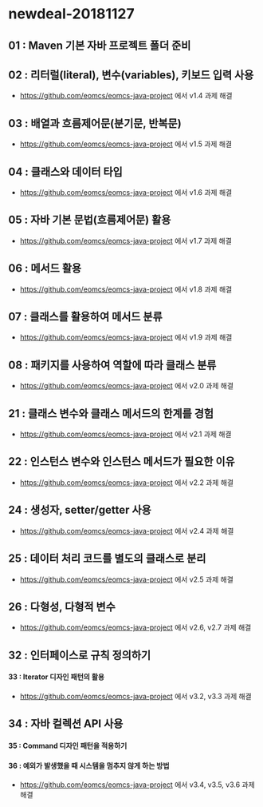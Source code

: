 # newdeal-20181127

## 01 : Maven 기본 자바 프로젝트 폴더 준비

## 02 : 리터럴(literal), 변수(variables), 키보드 입력 사용

- <https://github.com/eomcs/eomcs-java-project> 에서 v1.4 과제 해결

## 03 : 배열과 흐름제어문(분기문, 반복문)

- <https://github.com/eomcs/eomcs-java-project> 에서 v1.5 과제 해결

## 04 : 클래스와 데이터 타입

- <https://github.com/eomcs/eomcs-java-project> 에서 v1.6 과제 해결

## 05 : 자바 기본 문법(흐름제어문) 활용

- <https://github.com/eomcs/eomcs-java-project> 에서 v1.7 과제 해결

## 06 : 메서드 활용

- <https://github.com/eomcs/eomcs-java-project> 에서 v1.8 과제 해결

## 07 : 클래스를 활용하여 메서드 분류

- <https://github.com/eomcs/eomcs-java-project> 에서 v1.9 과제 해결

## 08 : 패키지를 사용하여 역할에 따라 클래스 분류

- <https://github.com/eomcs/eomcs-java-project> 에서 v2.0 과제 해결

## 21 : 클래스 변수와 클래스 메서드의 한계를 경험

- <https://github.com/eomcs/eomcs-java-project> 에서 v2.1 과제 해결

## 22 : 인스턴스 변수와 인스턴스 메서드가 필요한 이유

- <https://github.com/eomcs/eomcs-java-project> 에서 v2.2 과제 해결

## 24 : 생성자, setter/getter 사용

- <https://github.com/eomcs/eomcs-java-project> 에서 v2.4 과제 해결

## 25 : 데이터 처리 코드를 별도의 클래스로 분리

- <https://github.com/eomcs/eomcs-java-project> 에서 v2.5 과제 해결

## 26 : 다형성, 다형적 변수

- <https://github.com/eomcs/eomcs-java-project> 에서 v2.6, v2.7 과제 해결

## 32 : 인터페이스로 규칙 정의하기
  #### 33 : Iterator 디자인 패턴의 활용

- <https://github.com/eomcs/eomcs-java-project> 에서 v3.2, v3.3 과제 해결

## 34 : 자바 컬렉션 API 사용
  #### 35 : Command 디자인 패턴을 적용하기
  #### 36 : 예외가 발생했을 때 시스템을 멈추지 않게 하는 방법
- <https://github.com/eomcs/eomcs-java-project> 에서 v3.4, v3.5, v3.6 과제 해결